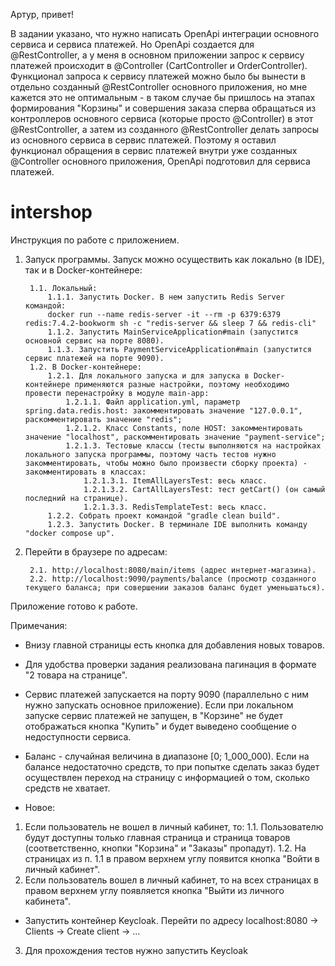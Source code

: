 Артур, привет!

В задании указано, что нужно написать OpenApi интеграции основного сервиса и сервиса платежей. Но OpenApi
создается для @RestController, а у меня в основном приложении запрос к сервису платежей происходит в @Controller
(CartController и OrderController). Функционал запроса к сервису платежей можно было бы вынести в отдельно
созданный @RestController основного приложения, но мне кажется это не оптимальным - в таком случае бы пришлось на этапах 
формирования "Корзины" и совершения заказа сперва обращаться из контроллеров основного сервиса (которые просто 
@Controller) в этот @RestController, а затем из созданного @RestController делать запросы из основного сервиса в сервис 
платежей. Поэтому я оставил функционал обращения в сервис платежей внутри уже созданных @Controller основного 
приложения, OpenApi подготовил для сервиса платежей.

# intershop

Инструкция по работе с приложением.
1. Запуск программы.
Запуск можно осуществить как локально (в IDE), так и в Docker-контейнере:

        1.1. Локальный:
            1.1.1. Запустить Docker. В нем запустить Redis Server командой:
            docker run --name redis-server -it --rm -p 6379:6379 redis:7.4.2-bookworm sh -c "redis-server && sleep 7 && redis-cli"
            1.1.2. Запустить MainServiceApplication#main (запустится основной сервис на порте 8080).
            1.1.3. Запустить PaymentServiceApplication#main (запустится сервис платежей на порте 9090).
        1.2. В Docker-контейнере:
            1.2.1. Для локального запуска и для запуска в Docker-контейнере применяются разные настройки, поэтому необходимо провести перенастройку в модуле main-app:
                1.2.1.1. Файл application.yml, параметр spring.data.redis.host: закомментировать значение "127.0.0.1", раскомментировать значение "redis";
                1.2.1.2. Класс Constants, поле HOST: закомментировать значение "localhost", раскомментировать значение "payment-service";
                1.2.1.3. Тестовые классы (тесты выполняются на настройках локального запуска программы, поэтому часть тестов нужно закомментировать, чтобы можно было произвести сборку проекта) - закомментировать в классах:
                    1.2.1.3.1. ItemAllLayersTest: весь класс.
                    1.2.1.3.2. CartAllLayersTest: тест getCart() (он самый последний на странице).
                    1.2.1.3.3. RedisTemplateTest: весь класс.
            1.2.2. Собрать проект командой "gradle clean build".
            1.2.3. Запустить Docker. В терминале IDE выполнить команду "docker compose up".

2. Перейти в браузере по адресам: 

        2.1. http://localhost:8080/main/items (адрес интернет-магазина).
        2.2. http://localhost:9090/payments/balance (просмотр созданного текущего баланса; при совершении заказов баланс будет уменьшаться).

Приложение готово к работе.

Примечания:
- Внизу главной страницы есть кнопка для добавления новых товаров.
- Для удобства проверки задания реализована пагинация в формате "2 товара на странице".
- Сервис платежей запускается на порту 9090 (параллельно с ним нужно запускать основное приложение). Если при локальном запуске сервис платежей не запущен, в "Корзине" не будет отображаться кнопка "Купить" и будет выведено сообщение о недоступности сервиса.
- Баланс - случайная величина в диапазоне [0; 1_000_000). Если на балансе недостаточно средств, то при попытке сделать заказ будет осуществлен переход на страницу с информацией о том, сколько средств не хватает.


- Новое:
1. Если пользователь не вошел в личный кабинет, то:
1.1. Пользователю будут доступны только главная страница и страница товаров (соответственно, кнопки "Корзина" и "Заказы" пропадут).
1.2. На страницах из п. 1.1 в правом верхнем углу появится кнопка "Войти в личный кабинет".
2. Если пользователь вошел в личный кабинет, то на всех страницах в правом верхнем углу появляется кнопка "Выйти из личного кабинета".
- Запустить контейнер Keycloak. Перейти по адресу localhost:8080 -> Clients -> Create client -> ...
3. Для прохождения тестов нужно запустить Keycloak